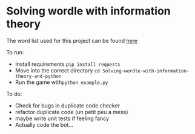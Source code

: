 # Solving wordle with information theory

The word list used for this project can be found [here](https://raw.githubusercontent.com/tabatkins/wordle-list/main/words)

To run:
* Install requirements `pip install requests`
* Move into the correct directory `cd Solving-wordle-with-information-theory-and-python`
* Run the game with`python example.py`

To do:

* Check for bugs in duplicate code checker
* refactor duplicate code (un petit peu a mess)
* maybe write unit tests if feeling fancy
* Actually code the bot...
